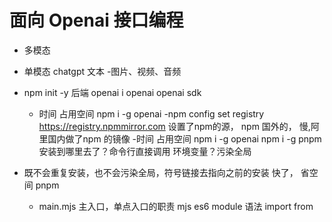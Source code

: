 # 面向 Openai 接口编程

- 多模态
 - 单模态
   chatgpt 文本
 -图片、视频、音频

- npm init -y 后端
  openai i openai     openai sdk
  - 时间 占用空间
    npm i -g openai 
  -npm config set registry https://registry.npmmirror.com
   设置了npm的源， npm 国外的， 慢,阿里国内做了npm 的镜像 
  -时间 占用空间
  npm i -g openai
  npm i -g pnpm
  安装到哪里去了？命令行直接调用 环境变量？污染全局

- 既不会重复安装，也不会污染全局，符号链接去指向之前的安装
  快了， 省空间 pnpm

  - main.mjs 主入口，单点入口的职责
    mjs es6 module 语法 import from 